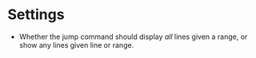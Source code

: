 # Settings
* Whether the jump command should display *all* lines given a range, or show any lines given line or range.
